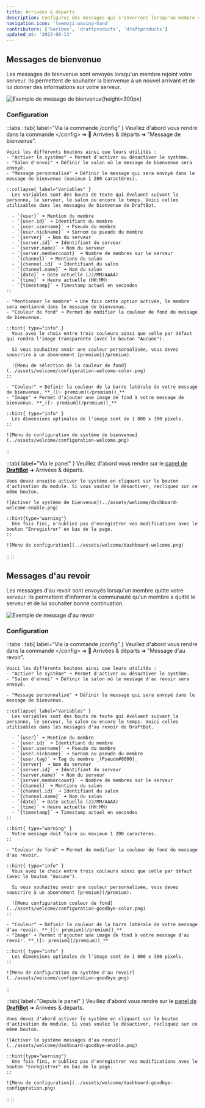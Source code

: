 ```yaml
---
title: Arrivées & départs
description: Configurez des messages qui s'enverront lorsqu'un membre rejoint ou quitte votre serveur.
navigation.icon: 'twemoji:waving-hand'
contributors: ['bariboo', 'draftproducts', 'draftproducts']
updated_at: '2023-08-13'
---
```


## Messages de bienvenue

Les messages de bienvenue sont envoyés lorsqu'un membre rejoint votre serveur. Ils permettent de souhaiter la bienvenue à un nouvel arrivant et de lui donner des informations sur votre serveur.

![Exemple de message de bienvenue](../assets/welcome/welcome.png){height=300px}

### Configuration

::tabs
  ::tab{ label="Via la commande /config" }
    Veuillez d'abord vous rendre dans la commande \</config> ➜ 👋
    Arrivées & départs ➜ "Message de bienvenue".

    Voici les différents boutons ainsi que leurs utilités :
    - "Activer le système" ➜ Permet d'activer ou désactiver le système.
    - "Salon d'envoi" ➜ Définir le salon où le message de bienvenue sera envoyé.
    - "Message personnalisé" ➜ Définir le message qui sera envoyé dans le message de bienvenue (maximum 1 200 caractères).

    ::collapse{ label="Variables" }
      Les variables sont des bouts de texte qui évoluent suivant la personne, le serveur, le salon ou encore le temps. Voici celles utilisables dans les messages de bienvenue de DraftBot.

      - `{user}` ➜ Mention du membre
      - `{user.id}` ➜ Identifiant du membre
      - `{user.username}` ➜ Pseudo du membre
      - `{user.nickname}` ➜ Surnom ou pseudo du membre
      - `{server}` ➜ Nom du serveur
      - `{server.id}` ➜ Identifiant du serveur
      - `{server.name}` ➜ Nom du serveur
      - `{server.membercount}` ➜ Nombre de membres sur le serveur
      - `{channel}` ➜ Mentions du salon
      - `{channel.id}` ➜ Identifiant du salon
      - `{channel.name}` ➜ Nom du salon
      - `{date}` ➜ Date actuelle (JJ/MM/AAAA)
      - `{time}` ➜ Heure actuelle (HH:MM)
      - `{timestamp}` ➜ Timestamp actuel en secondes
    ::

    - "Mentionner le membre" ➜ Une fois cette option activée, le membre sera mentionné dans le message de bienvenue.
    - "Couleur de fond" ➜ Permet de modifier la couleur de fond du message de bienvenue.

    ::hint{ type="info" }
      Vous avez le choix entre trois couleurs ainsi que celle par défaut qui rendra l'image transparente (avec le bouton "Aucune").

      Si vous souhaitez avoir une couleur personnalisée, vous devez souscrire à un abonnement [premium](/premium).

      ![Menu de sélection de la couleur de fond](../assets/welcome/configuration-welcome-color.png)
    ::

    - "Couleur" ➜ Définir la couleur de la barre latérale de votre message de bienvenue. **_([✨ premium](/premium))_**
    - "Image" ➜ Permet d'ajouter une image de fond à votre message de bienvenue. **_([✨ premium](/premium))_**

    ::hint{ type="info" }
      Les dimensions optimales de l'image sont de 1 000 x 300 pixels.
    ::

    ![Menu de configuration du système de bienvenue](../assets/welcome/configuration-welcome.png)
  ::

  ::tab{ label="Via le panel" }
    Veuillez d'abord vous rendre sur le [panel de **DraftBot**](/dashboard/first/welcome) ➜ Arrivées & départs.

    Vous devez ensuite activer le système en cliquant sur le bouton d'activation du module. Si vous voulez le désactiver, recliquez sur ce même bouton.

    ![Activer le système de bienvenue](../assets/welcome/dashboard-welcome-enable.png)

    ::hint{type="warning"}
      Une fois fini, n'oubliez pas d'enregistrer vos modifications avec le bouton "Enregistrer" en bas de la page.
    ::

    ![Menu de configuration](../assets/welcome/dashboard-welcome.png)
  ::
::

## Messages d'au revoir

Les messages d'au revoir sont envoyés lorsqu'un membre quitte votre serveur. Ils permettent d'informer la communauté qu'un membre a quitté le serveur et de lui souhaiter bonne continuation.

![Exemple de message d'au revoir](../assets/welcome/goodbye.png)

### Configuration

::tabs
  ::tab{ label="Via la commande /config" }
    Veuillez d'abord vous rendre dans la commande \</config> ➜ 👋
    Arrivées & départs ➜ "Message d'au revoir".

    Voici les différents boutons ainsi que leurs utilités :
    - "Activer le système" ➜ Permet d'activer ou désactiver le système.
    - "Salon d'envoi" ➜ Définir le salon où le message d'au revoir sera envoyé.

    - "Message personnalisé" ➜ Définir le message qui sera envoyé dans le message de bienvenue.

    ::collapse{ label="Variables" }
      Les variables sont des bouts de texte qui évoluent suivant la personne, le serveur, le salon ou encore le temps. Voici celles utilisables dans les messages d'au revoir de DraftBot.

      - `{user}` ➜ Mention du membre
      - `{user.id}` ➜ Identifiant du membre
      - `{user.username}` ➜ Pseudo du membre
      - `{user.nickname}` ➜ Surnom ou pseudo du membre
      - `{user.tag}` ➜ Tag du membre _(Pseudo#0000)_
      - `{server}` ➜ Nom du serveur
      - `{server.id}` ➜ Identifiant du serveur
      - `{server.name}` ➜ Nom du serveur
      - `{server.membercount}` ➜ Nombre de membres sur le serveur
      - `{channel}` ➜ Mentions du salon
      - `{channel.id}` ➜ Identifiant du salon
      - `{channel.name}` ➜ Nom du salon
      - `{date}` ➜ Date actuelle (JJ/MM/AAAA)
      - `{time}` ➜ Heure actuelle (HH:MM)
      - `{timestamp}` ➜ Timestamp actuel en secondes
    ::

    ::hint{ type="warning" }
      Votre message doit faire au maximum 1 200 caractères.
    ::

    - "Couleur de fond" ➜ Permet de modifier la couleur de fond du message d'au revoir.

    ::hint{ type="info" }
      Vous avez le choix entre trois couleurs ainsi que celle par défaut (avec le bouton "Aucune").

      Si vous souhaitez avoir une couleur personnalisée, vous devez souscrire à un abonnement [premium](/premium).

      ![Menu configuration couleur de fond](../assets/welcome/configuration-goodbye-color.png)
    ::

    - "Couleur" ➜ Définir la couleur de la barre latérale de votre message d'au revoir. **_([✨ premium](/premium))_**
    - "Image" ➜ Permet d'ajouter une image de fond à votre message d'au revoir. **_([✨ premium](/premium))_**

    ::hint{ type="info" }
      Les dimensions optimales de l'image sont de 1 000 x 300 pixels.
    ::

    ![Menu de configuration du système d'au revoir](../assets/welcome/configuration-goodbye.png)
  ::

  ::tab{ label="Depuis le panel" }
    Veuillez d'abord vous rendre sur le [panel de **DraftBot**](/dashboard/first/welcome) ➜ Arrivées & départs.

    Vous devez d'abord activer le système en cliquant sur le bouton d'activation du module. Si vous voulez le désactiver, recliquez sur ce même bouton.

    ![Activer le système messages d'au revoir](../assets/welcome/dashboard-goodbye-enable.png)

    ::hint{type="warning"}
      Une fois fini, n'oubliez pas d'enregistrer vos modifications avec le bouton "Enregistrer" en bas de la page.
    ::

    ![Menu de configuration](../assets/welcome/dashboard-goodbye-configuration.png)
  ::
::




